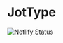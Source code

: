 # JotType
[![Netlify Status](https://api.netlify.com/api/v1/badges/3435c1f6-c003-425c-87b6-e09a6b0e83de/deploy-status)](https://app.netlify.com/sites/stellular-cranachan-d0ad9a/deploys)
